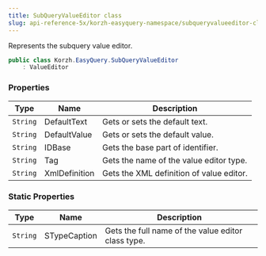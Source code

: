 ```yaml
---
title: SubQueryValueEditor class
slug: api-reference-5x/korzh-easyquery-namespace/subqueryvalueeditor-class
---
```


Represents the subquery value editor.
```csharp
public class Korzh.EasyQuery.SubQueryValueEditor
    : ValueEditor

```

### Properties

| Type | Name | Description | 
| --- | --- | --- | 
| `String` | DefaultText | Gets or sets the default text. | 
| `String` | DefaultValue | Gets or sets the default value. | 
| `String` | IDBase | Gets the base part of identifier. | 
| `String` | Tag | Gets the name of the value editor type. | 
| `String` | XmlDefinition | Gets the XML definition of value editor. | 


### Static Properties

| Type | Name | Description | 
| --- | --- | --- | 
| `String` | STypeCaption | Gets the full name of the value editor class type. |